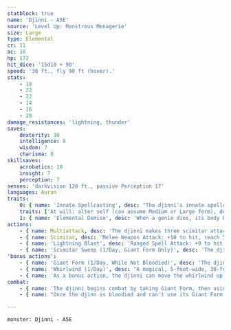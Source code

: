 ```yaml
---
statblock: true
name: 'Djinni - A5E'
source: 'Level Up: Monstrous Menagerie'
size: Large
type: Elemental
cr: 11
ac: 16
hp: 172
hit_dice: '15d10 + 90'
speed: '30 ft., fly 90 ft (hover).'
stats:
    - 18
    - 22
    - 22
    - 14
    - 16
    - 20
damage_resistances: 'lightning, thunder'
saves:
    dexterity: 10
    intelligence: 6
    wisdom: 7
    charisma: 9
skillsaves:
    acrobatics: 10
    insight: 7
    perception: 7
senses: 'darkvision 120 ft., passive Perception 17'
languages: Auran
traits:
    0: { name: 'Innate Spellcasting', desc: "The djinni's innate spellcasting ability is Charisma (spell save DC 17). It can innately cast the following spells, requiring no material components:" }
    traits: ['At will: alter self (can assume Medium or Large form), detect magic, wind wall', '3/day each: creation, major image, tongues, wind walk', '1/day each: conjure elemental (air elemental only), control weather, create food and water (10 supply), plane shift (to Elemental Plane of Air only)']
    1: { name: 'Elemental Demise', desc: 'When a genie dies, its body becomes a mote of elemental energy. This mote might take the form of a glowing chunk of earth, a shard of crystallized air, or an ever-burning ember.' }
actions:
    - { name: Multiattack, desc: 'The djinni makes three scimitar attacks.' }
    - { name: Scimitar, desc: 'Melee Weapon Attack: +10 to hit, reach 5 ft., one target. Hit: 13 (2d6 + 6) slashing damage plus 5 (1d10) lightning damage.' }
    - { name: 'Lightning Blast', desc: 'Ranged Spell Attack: +9 to hit, range 90 ft., one target. Hit: 35 (10d6) lightning damage.' }
    - { name: 'Scimitar Sweep (1/Day, Giant Form Only)', desc: 'The djinn makes a scimitar attack against each creature of its choice within its reach.' }
'bonus actions':
    - { name: 'Giant Form (1/Day, While Not Bloodied)', desc: 'The djinni magically becomes a Huge, semi-substantial creature of billowing cloud. In this form, it gains resistance to nonmagical damage, and its scimitar attacks gain a reach of 10 feet. The effect ends after 1 minute, when the djinni is incapacitated, or if the djinn becomes bloodied.' }
    - { name: 'Whirlwind (1/Day)', desc: "A magical, 5-foot-wide, 30-foot-tall whirlwind appears in a space the djinni can see within 60 feet. The whirlwind may appear in another creature's space. If the whirlwind appears in another creature's space, or when it enters a creature's space for the first time on a turn, the creature makes a DC 18 Strength check, becoming restrained by the whirlwind on a failure. The whirlwind may restrain one creature at a time. A creature within 5 feet of the whirlwind (including the restrained creature) can use an action to make a DC 18 Strength check, freeing the restrained creature on a success. A freed creature can move to an unoccupied space within 5 feet of the whirlwind." }
    - { name: 'As a bonus action, the djinni can move the whirlwind up to 30 feet, moving a restrained creature with it', desc: 'The whirlwind disappears if the djinni loses sight of it, if the djinni dies or is incapacitated, or if the djinni dismisses it as an action.' }
combat:
    - { name: 'The djinni begins combat by taking Giant Form, then using Scimitar Sweep if it can target four or more foes', desc: 'Otherwise, it uses Whirlwind to move a melee attacker far away or draw a ranged attacker close.' }
    - { name: "Once the djinn is bloodied and can't use its Giant Form, it flies away unless it can complete some important objective by remaining", desc: '' }

---
```

```statblock
monster: Djinni - A5E
```

